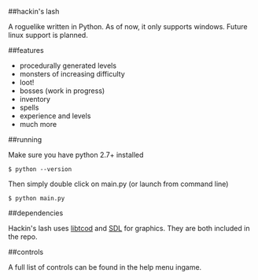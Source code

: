 ##hackin's lash

A roguelike written in Python. As of now, it only supports windows. Future linux support is planned.

##features

- procedurally generated levels
- monsters of increasing difficulty
- loot!
- bosses (work in progress)
- inventory
- spells
- experience and levels
- much more

##running

Make sure you have python 2.7+ installed

    $ python --version

Then simply double click on main.py (or launch from command line)

    $ python main.py

##dependencies

Hackin's lash uses [libtcod][l] and [SDL][s] for graphics. They are both included in the repo.

##controls

A full list of controls can be found in the help menu ingame.

[l]:http://doryen.eptalys.net/libtcod/
[s]:http://www.libsdl.org/
